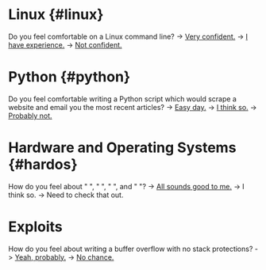 # Linux {#linux}
Do you feel comfortable on a Linux command line? 
                                                                          -> [Very confident.](#) 
                                                                          -> [I have experience.](#) 
                                                                          -> [Not confident.](#) 
# Python {#python}                                                                         
Do you feel comfortable writing a Python script which would scrape a website and email you the most recent articles? 
                                                                          -> [Easy day.](#)
                                                                          -> [I think so.](#)
                                                                          -> [Probably not.](#) 


# Hardware and Operating Systems {#hardos}
How do you feel about "    ", "       ", "       ", and "                   "?
                                                                           -> [All sounds good to me.](#CTFCourse)
                                                                           -> I think so.
                                                                           -> Need to check that out.

# Exploits                                                                       
How do you feel about writing a buffer overflow with no stack protections?
                                                                          -> [Yeah, probably.](Nightmare) 
                                                                          -> [No chance.](#candreverse) 
